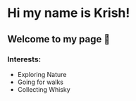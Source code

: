 # Hi my name is Krish! 

## Welcome to my page 🤗

### Interests:
- Exploring Nature 
- Going for walks
- Collecting Whisky